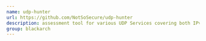 ```yaml
---
name: udp-hunter
url: https://github.com/NotSoSecure/udp-hunter
description: assessment tool for various UDP Services covering both IPv4 and IPv6 protocols. URL : https://github.com/NotSoSecure/udp-hunter Groups : blackarch blackarch-scanner blackarch-fuzzer blackarch-fingerprint
group: blackarch
---
```

